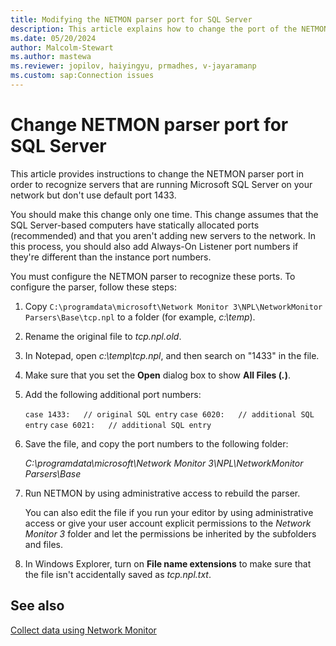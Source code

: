 ```yaml
---
title: Modifying the NETMON parser port for SQL Server
description: This article explains how to change the port of the NETMON parser for SQL Server.
ms.date: 05/20/2024
author: Malcolm-Stewart
ms.author: mastewa
ms.reviewer: jopilov, haiyingyu, prmadhes, v-jayaramanp
ms.custom: sap:Connection issues
---
```


# Change NETMON parser port for SQL Server

This article provides instructions to change the NETMON parser port in order to recognize servers that are running Microsoft SQL Server on your network but don't use default port 1433.

You should make this change only one time. This change assumes that the SQL Server-based computers have statically allocated ports (recommended) and that you aren't adding new servers to the network. In this process, you should also add Always-On Listener port numbers if they're different than the instance port numbers.

You must configure the NETMON parser to recognize these ports. To configure the parser, follow these steps:

1. Copy `C:\programdata\microsoft\Network Monitor 3\NPL\NetworkMonitor Parsers\Base\tcp.npl` to a folder (for example, *c:\temp*).
1. Rename the original file to *tcp.npl.old*.
1. In Notepad, open *c:\temp\tcp.npl*, and then search on "1433" in the file.
1. Make sure that you set the **Open** dialog box to show **All Files (*.*)**.
1. Add the following additional port numbers:

    `case 1433:   // original SQL entry`
    `case 6020:   // additional SQL entry`
    `case 6021:   // additional SQL entry`

1. Save the file, and copy the port numbers to the following folder:

   *C:\programdata\microsoft\Network Monitor 3\NPL\NetworkMonitor Parsers\Base*

1. Run NETMON by using administrative access to rebuild the parser.

   You can also edit the file if you run your editor by using administrative access or give your user account explicit permissions to the *Network Monitor 3* folder and let the permissions be inherited by the subfolders and files.

1. In Windows Explorer, turn on **File name extensions** to make sure that the file isn't accidentally saved as *tcp.npl.txt*.

## See also

[Collect data using Network Monitor](../../../windows-client/networking/collect-data-using-network-monitor.md)
